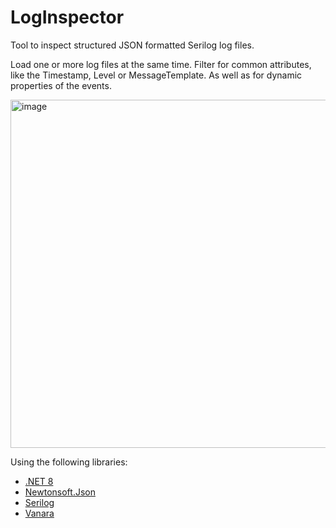 # LogInspector

Tool to inspect structured JSON formatted Serilog log files.

Load one or more log files at the same time.
Filter for common attributes, like the Timestamp, Level or MessageTemplate.
As well as for dynamic properties of the events.

<img width="1119" height="557" alt="image" src="https://github.com/user-attachments/assets/eb622e95-aea2-4315-87c3-bb54922d21f5" />

Using the following libraries:
- [.NET 8](https://learn.microsoft.com/en-us/dotnet/core/whats-new/dotnet-8)
- [Newtonsoft.Json](https://www.newtonsoft.com/json)
- [Serilog](https://serilog.net/)
- [Vanara](https://github.com/dahall/Vanara)
